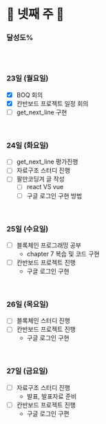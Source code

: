 # 📝 넷째 주 📝

### 달성도%

~~~
~~~

</br>

### 23일 (월요일)
- [x] BOQ 회의
- [x] 칸반보드 프로젝트 일정 회의
- [ ] get_next_line 구현

</br>

### 24일 (화요일)
- [ ] get_next_line 평가진행
- [ ] 자료구조 스터디 진행
- [ ] 팔만코딩겨 글 작성
  - [ ] react VS vue 
  - [ ] 구글 로그인 구현 방법

</br>

### 25일 (수요일)
- [ ] 블록체인 프로그래밍 공부
  - chapter 7 복습 및 코드 구현
- [ ] 칸반보드 프로젝트 진행
  - 구글 로그인 구현  

</br>

### 26일 (목요일)
- [ ] 블록체인 스터디 진행
- [ ] 칸반보드 프로젝트 진행
  - 구글 로그인 구현 

</br>

### 27일 (금요일)
- [ ] 자료구조 스터디 진행
  - 발표, 발표자료 준비 
- [ ] 칸반보드 프로젝트 진행
  - 구글 로그인 구편 


<br>
